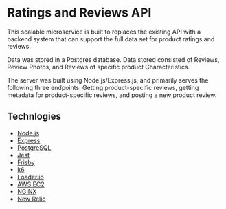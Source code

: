 # Ratings and Reviews API

This scalable microservice is built to replaces the existing API with a backend system that can support the full data set for product ratings and reviews.

Data was stored in a Postgres database. Data stored consisted of Reviews, Review Photos, and Reviews of specific product Characteristics.

The server was built using Node.js/Express.js, and primarily serves the following three endpoints: Getting product-specific reviews, getting metadata for product-specific reviews, and posting a new product review.

## Technlogies

- [Node.js](https://nodejs.org/en)
- [Express](https://expressjs.com/)
- [PostgreSQL](https://www.postgresql.org/)
- [Jest](https://jestjs.io/)
- [Frisby](https://docs.frisbyjs.com/)
- [k6](https://k6.io/stress-testing/)
- [Loader.io](https://loader.io/)
- [AWS EC2](https://aws.amazon.com/ec2/)
- [NGINX](https://nginx.org/en/)
- [New Relic](https://newrelic.com/)
